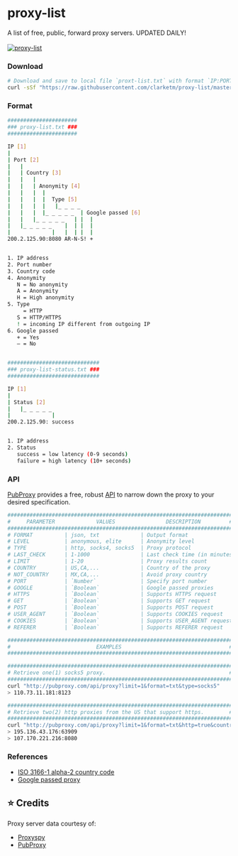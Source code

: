 # proxy-list
A list of free, public, forward proxy servers. UPDATED DAILY!
<br>
<br>
[![proxy-list](/proxy.png)](https://github.com/clarketm/proxy-list)

### Download
```bash
# Download and save to local file `proxt-list.txt` with format `IP:PORT`
curl -sSf "https://raw.githubusercontent.com/clarketm/proxy-list/master/proxy-list.txt" | grep --color=never -oE '([0-9]{1,3}\.){3}[0-9]{1,3}:[0-9]+' > proxy-list.txt
```

### Format
```bash
######################
### proxy-list.txt ###
######################

IP [1]
|
| Port [2]
|   |
|   | Country [3]
|   |   |
|   |   | Anonymity [4]
|   |   |  |
|   |   |  |  Type [5]
|   |   |  |   |_ _ _ _
|   |   |  |_ _ _ _ _  | Google passed [6]
|   |   |_ _ _ _ _   | |  |
|   |_ _ _ _ _    |  | |  |
|             |   |  | |  |
200.2.125.90:8080 AR-N-S! +


1. IP address
2. Port number
3. Country code
4. Anonymity
   N = No anonymity
   A = Anonymity
   H = High anonymity
5. Type
     = HTTP
   S = HTTP/HTTPS
   ! = incoming IP different from outgoing IP
6. Google passed
   + = Yes
   – = No


#############################
### proxy-list-status.txt ###
#############################

IP [1]
|
| Status [2]
|   |_ _ _ _ _
|             |
200.2.125.90: success


1. IP address
2. Status
   success = low latency (0-9 seconds)
   failure = high latency (10+ seconds)
```

### API
[PubProxy](http://pubproxy.com/) provides a free, robust [API](http://pubproxy.com/#settings) to narrow down the proxy to your desired specification.

```bash
#######################################################################
#     PARAMETER             VALUES                DESCRIPTION         #
#######################################################################
# FORMAT          | json, txt             | Output format
# LEVEL           | anonymous, elite      | Anonymity level
# TYPE            | http, socks4, socks5  | Proxy protocol
# LAST_CHECK      | 1-1000                | Last check time (in minutes)
# LIMIT           | 1-20                  | Proxy results count
# COUNTRY         | US,CA,...             | Country of the proxy
# NOT_COUNTRY     | MX,CA,...             | Avoid proxy country
# PORT            | `Number`              | Specify port number
# GOOGLE          | `Boolean`             | Google passed proxies
# HTTPS           | `Boolean`             | Supports HTTPS request
# GET             | `Boolean`             | Supports GET request
# POST            | `Boolean`             | Supports POST request
# USER_AGENT      | `Boolean`             | Supports COOKIES request
# COOKIES         | `Boolean`             | Supports USER_AGENT request
# REFERER         | `Boolean`             | Supports REFERER request

#######################################################################
#                           EXAMPLES                                  #
#######################################################################

#######################################################################
# Retrieve one(1) socks5 proxy.                                       #
#######################################################################
curl "http://pubproxy.com/api/proxy?limit=1&format=txt&type=socks5"
> 110.73.11.181:8123

#######################################################################
# Retrieve two(2) http proxies from the US that support https.        #
#######################################################################
curl "http://pubproxy.com/api/proxy?limit=1&format=txt&http=true&country=US&type=http"
> 195.136.43.176:63909
> 107.170.221.216:8080
```

### References
* [ISO 3166-1 alpha-2 country code](https://en.wikipedia.org/wiki/ISO_3166-1_alpha-2)
* [Google passed proxy](https://www.my-proxy.com/blog/google-proxies-dead)

## :star: Credits
Proxy server data courtesy of:
* [Proxyspy](http://spys.one/en/)
* [PubProxy](http://pubproxy.com/)
